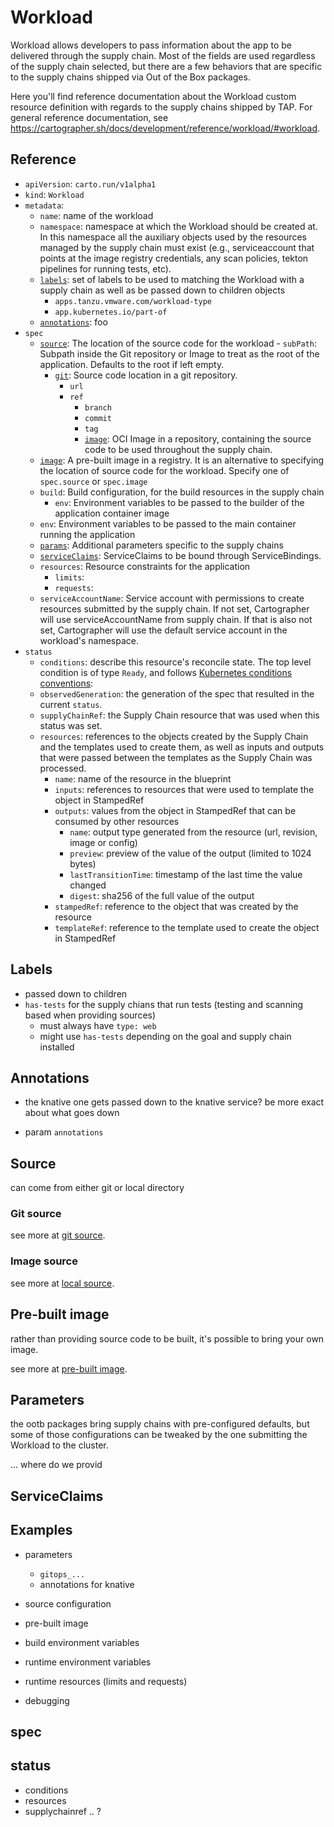 # Workload

Workload allows developers to pass information about the app to be delivered
through the supply chain. Most of the fields are used regardless of the supply
chain selected, but there are a few behaviors that are specific to the supply
chains shipped via Out of the Box packages.

Here you'll find reference documentation about the Workload custom resource
definition with regards to the supply chains shipped by TAP. For general
reference documentation, see
https://cartographer.sh/docs/development/reference/workload/#workload.


## Reference

- `apiVersion`: `carto.run/v1alpha1`
- `kind`: `Workload`
- `metadata`:
  - `name`: name of the workload
  - `namespace`: namespace at which the Workload should be created at. In
    this namespace all the auxiliary objects used by the resources managed by
    the supply chain must exist (e.g., serviceaccount that points at the image
    registry credentials, any scan policies, tekton pipelines for running tests,
    etc).
  - [`labels`](#labels): set of labels to be used to matching the Workload with
    a supply chain as well as be passed down to children objects
    - `apps.tanzu.vmware.com/workload-type`
    - `app.kubernetes.io/part-of`
  - [`annotations`](#annotations): foo
- `spec`
  - [`source`](#source): The location of the source code for the workload
		- `subPath`: Subpath inside the Git repository or Image to treat as the
			root of the application. Defaults to the root if left empty.
    - [`git`](#git-source): Source code location in a git repository.
      - `url`
      - `ref`
        - `branch`
        - `commit`
        - `tag`
		- [`image`](#image-source): OCI Image in a repository, containing the
			source code to be used throughout the supply chain.
  - [`image`](#pre-built-image): A pre-built image in a registry. It is an alternative to
    specifying the location of source code for the workload. Specify one of
    `spec.source` or `spec.image`
  - `build`: Build configuration, for the build resources in the supply chain
    - `env`: Environment variables to be passed to the builder of the
      application container image
  - `env`: Environment variables to be passed to the main container running
    the application
  - [`params`](#parameters): Additional parameters specific to the supply chains
  - [`serviceClaims`](#serviceclaims): ServiceClaims to be bound through ServiceBindings.
  - `resources`: Resource constraints for the application
    - `limits`:
    - `requests`:
  - `serviceAccountName`: Service account with permissions to create
    resources submitted by the supply chain. If not set, Cartographer will
    use serviceAccountName from supply chain. If that is also not set, 
    Cartographer will use the default service account in the workload's
    namespace.
- `status`
	- `conditions`: describe this resource's reconcile state. The top level
    condition is of type `Ready`, and follows [Kubernetes conditions
    conventions][kubernetes-api-conventions]:
  - `observedGeneration`: the generation of the spec that resulted in the
    current `status`.
  - `supplyChainRef`: the Supply Chain resource that was used when this status
    was set.
  - `resources`: references to the objects created by the Supply Chain and the
    templates used to create them, as well as inputs and outputs that were
    passed between the templates as the Supply Chain was processed.
    - `name`: name of the resource in the blueprint
    - `inputs`: references to resources that were used to template the object
      in StampedRef
    - `outputs`: values from the object in StampedRef that can be consumed by
      other resources
      - `name`: output type generated from the resource (url, revision, image
        or config)
      - `preview`: preview of the value of the output (limited to 1024 bytes)
      - `lastTransitionTime`: timestamp of the last time the value changed
      - `digest`: sha256 of the full value of the output
    - `stampedRef`: reference to the object that was created by the resource
    - `templateRef`: reference to the template used to create the object in
      StampedRef

[kubernetes-api-conventions]: https://github.com/kubernetes/community/blob/master/contributors/devel/sig-architecture/api-conventions.md#typical-status-properties


## Labels

- passed down to children
- `has-tests` for the supply chians that run tests (testing and scanning based
  when providing sources)
  - must always have `type: web`
  - might use `has-tests` depending on the goal and supply chain installed


## Annotations

- the knative one gets passed down to the knative service? be more exact about
  what goes down

- param `annotations`


## Source

can come from either git or local directory

### Git source

see more at [git source](./building-from-source.md#git-source).

### Image source

see more at [local source](./building-from-source.md#local-source).

## Pre-built image

rather than providing source code to be built, it's possible to bring your own
image.

see more at [pre-built image](./pre-build-image.md).


## Parameters

the ootb packages bring supply chains with pre-configured defaults, but some of
those configurations can be tweaked by the one submitting the Workload to the
cluster.

... where do we provid


## ServiceClaims


## Examples
     


- parameters
  - `gitops_...`
  - annotations for knative

- source configuration

- pre-built image

- build environment variables

- runtime environment variables

- runtime resources (limits and requests)

- debugging


## spec

## status

- conditions
- resources
- supplychainref .. ?

